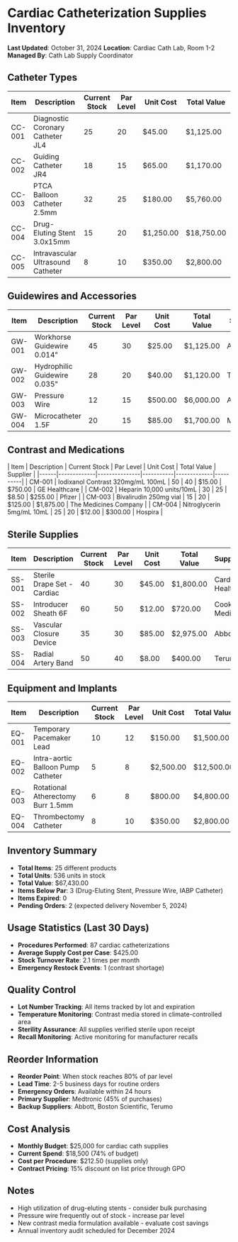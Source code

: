 # Cardiac Catheterization Supplies Inventory

**Last Updated**: October 31, 2024
**Location**: Cardiac Cath Lab, Room 1-2
**Managed By**: Cath Lab Supply Coordinator

## Catheter Types

| Item | Description | Current Stock | Par Level | Unit Cost | Total Value | Supplier |
|------|-------------|---------------|-----------|-----------|-------------|----------|
| CC-001 | Diagnostic Coronary Catheter JL4 | 25 | 20 | $45.00 | $1,125.00 | Medtronic |
| CC-002 | Guiding Catheter JR4 | 18 | 15 | $65.00 | $1,170.00 | Boston Scientific |
| CC-003 | PTCA Balloon Catheter 2.5mm | 32 | 25 | $180.00 | $5,760.00 | Abbott |
| CC-004 | Drug-Eluting Stent 3.0x15mm | 15 | 20 | $1,250.00 | $18,750.00 | Medtronic |
| CC-005 | Intravascular Ultrasound Catheter | 8 | 10 | $350.00 | $2,800.00 | Philips |

## Guidewires and Accessories

| Item | Description | Current Stock | Par Level | Unit Cost | Total Value | Supplier |
|------|-------------|---------------|-----------|-----------|-------------|----------|
| GW-001 | Workhorse Guidewire 0.014" | 45 | 30 | $25.00 | $1,125.00 | Abbott |
| GW-002 | Hydrophilic Guidewire 0.035" | 28 | 20 | $40.00 | $1,120.00 | Terumo |
| GW-003 | Pressure Wire | 12 | 15 | $500.00 | $6,000.00 | Abbott |
| GW-004 | Microcatheter 1.5F | 20 | 15 | $85.00 | $1,700.00 | Medtronic |

## Contrast and Medications

| Item | Description | Current Stock | Par Level | Unit Cost | Total Value | Supplier |
|------|-------------|---------------|-----------|-------------|----------|
| CM-001 | Iodixanol Contrast 320mg/mL 100mL | 50 | 40 | $15.00 | $750.00 | GE Healthcare |
| CM-002 | Heparin 10,000 units/10mL | 30 | 25 | $8.50 | $255.00 | Pfizer |
| CM-003 | Bivalirudin 250mg vial | 15 | 20 | $125.00 | $1,875.00 | The Medicines Company |
| CM-004 | Nitroglycerin 5mg/mL 10mL | 25 | 20 | $12.00 | $300.00 | Hospira |

## Sterile Supplies

| Item | Description | Current Stock | Par Level | Unit Cost | Total Value | Supplier |
|------|-------------|---------------|-----------|-----------|-------------|----------|
| SS-001 | Sterile Drape Set - Cardiac | 40 | 30 | $45.00 | $1,800.00 | Cardinal Health |
| SS-002 | Introducer Sheath 6F | 60 | 50 | $12.00 | $720.00 | Cook Medical |
| SS-003 | Vascular Closure Device | 35 | 30 | $85.00 | $2,975.00 | Abbott |
| SS-004 | Radial Artery Band | 50 | 40 | $8.00 | $400.00 | Terumo |

## Equipment and Implants

| Item | Description | Current Stock | Par Level | Unit Cost | Total Value | Supplier |
|------|-------------|---------------|-----------|-----------|-------------|----------|
| EQ-001 | Temporary Pacemaker Lead | 10 | 12 | $150.00 | $1,500.00 | Medtronic |
| EQ-002 | Intra-aortic Balloon Pump Catheter | 5 | 8 | $2,500.00 | $12,500.00 | Maquet |
| EQ-003 | Rotational Atherectomy Burr 1.5mm | 6 | 8 | $800.00 | $4,800.00 | Boston Scientific |
| EQ-004 | Thrombectomy Catheter | 8 | 10 | $350.00 | $2,800.00 | Penumbra |

## Inventory Summary
- **Total Items**: 25 different products
- **Total Units**: 536 units in stock
- **Total Value**: $67,430.00
- **Items Below Par**: 3 (Drug-Eluting Stent, Pressure Wire, IABP Catheter)
- **Items Expired**: 0
- **Pending Orders**: 2 (expected delivery November 5, 2024)

## Usage Statistics (Last 30 Days)
- **Procedures Performed**: 87 cardiac catheterizations
- **Average Supply Cost per Case**: $425.00
- **Stock Turnover Rate**: 2.1 times per month
- **Emergency Restock Events**: 1 (contrast shortage)

## Quality Control
- **Lot Number Tracking**: All items tracked by lot and expiration
- **Temperature Monitoring**: Contrast media stored in climate-controlled area
- **Sterility Assurance**: All supplies verified sterile upon receipt
- **Recall Monitoring**: Active monitoring for manufacturer recalls

## Reorder Information
- **Reorder Point**: When stock reaches 80% of par level
- **Lead Time**: 2-5 business days for routine orders
- **Emergency Orders**: Available within 24 hours
- **Primary Supplier**: Medtronic (45% of purchases)
- **Backup Suppliers**: Abbott, Boston Scientific, Terumo

## Cost Analysis
- **Monthly Budget**: $25,000 for cardiac cath supplies
- **Current Spend**: $18,500 (74% of budget)
- **Cost per Procedure**: $212.50 (supplies only)
- **Contract Pricing**: 15% discount on list price through GPO

## Notes
- High utilization of drug-eluting stents - consider bulk purchasing
- Pressure wire frequently out of stock - increase par level
- New contrast media formulation available - evaluate cost savings
- Annual inventory audit scheduled for December 2024